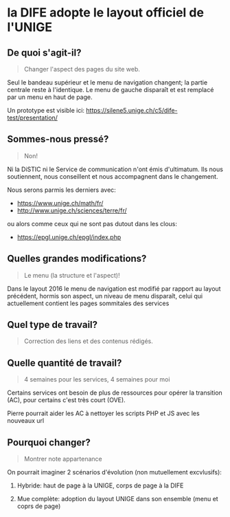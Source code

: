 # la DIFE adopte le layout officiel de l'UNIGE

## De quoi s'agit-il?

> Changer l'aspect des pages du site web.

Seul le bandeau supérieur et le menu de navigation changent; la partie centrale reste à l'identique. Le menu de gauche disparaît et est remplacé par un menu en haut de page.

Un prototype est visible ici:
https://silene5.unige.ch/c5/dife-test/presentation/


## Sommes-nous pressé?
> Non!

Ni la DiSTIC ni le Service de communication n'ont émis d'ultimatum. Ils nous soutiennent, nous conseillent et nous accompagnent dans le changement.

Nous serons parmis les derniers avec:
- https://www.unige.ch/math/fr/
- http://www.unige.ch/sciences/terre/fr/


ou alors comme ceux qui ne sont pas dutout dans les clous:
- https://epgl.unige.ch/epgl/index.php


## Quelles grandes modifications?
> Le menu (la structure et l'aspect)!

Dans le layout 2016 le menu de navigation est modifié par rapport au layout précédent, hormis son aspect, un niveau de menu disparaît, celui qui actuellement contient les pages sommitales des services

## Quel type de travail?
> Correction des liens et des contenus rédigés.

## Quelle quantité de travail?
> 4 semaines pour les services, 4 semaines pour moi

Certains services ont besoin de plus de ressources pour opérer la transition (AC), pour certains c'est très court (OVE).

Pierre pourrait aider les AC à nettoyer les scripts PHP et JS avec les nouveaux url

## Pourquoi changer?

> Montrer note appartenance

On pourrait imaginer 2 scénarios d'évolution (non mutuellement excvlusifs):

1. Hybride: haut de page à la UNIGE, corps de page à la DIFE

2. Mue complète: adoption du layout UNIGE dans son ensemble (menu et coprs de page)
